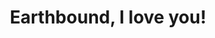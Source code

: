---
layout: interior
title: Earthbound, I love you!
speaker: Nicolas Gallo
permalink: nicolas-gallo
image: img/20160607/nicolas_gallo.jpg
event: 20160607
video: _uWCFAIVcKQ
favorite: The people and their potential.
about: Nicolas Gallo is an Electrical engineer at Textron Aviation and is Co-Founder and CMO of Quickdraw Studios. He's loves are all things Science, Gaming, and Kit-Kats.
twitter: 
facebook: 
instagram: 
linkedin: 
website: 
email: Nicolas@quickdrawstud.io
telephone: 
---